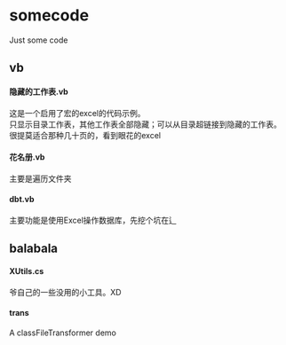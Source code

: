 # somecode
Just some code

## vb
#### 隐藏的工作表.vb
这是一个启用了宏的excel的代码示例。  
只显示目录工作表，其他工作表全部隐藏；可以从目录超链接到隐藏的工作表。  
很提莫适合那种几十页的，看到眼花的excel  

#### 花名册.vb
主要是遍历文件夹

#### dbt.vb
主要功能是使用Excel操作数据库，先挖个坑在辶

## balabala
#### XUtils.cs
爷自己的一些没用的小工具。XD

#### trans
A classFileTransformer demo

